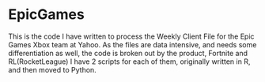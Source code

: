 # EpicGames
This is the code I have written to process the Weekly Client File for the Epic Games Xbox team at Yahoo.
As the files are data intensive, and needs some differentiation as well, the code is broken out by the product, Fortnite and RL(RocketLeague)
I have 2 scripts for each of them, originally written in R, and then moved to Python.
